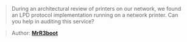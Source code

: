 > During an architectural review of printers on our network,
> we found an LPD protocol implementation running on a network printer.
> Can you help in auditing this service?

> Author: **[MrR3boot][author-profile]**

[author-profile]: https://app.hackthebox.eu/users/13531
